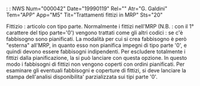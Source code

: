  :  : NWS Num="000042" Date="19990119" Rel="" Atr="G. Galdini" Tem="APP" App="M5" Tit="Trattamenti fittizi in MRP" Sts="20"

Fittizio :  articolo con tipo parte.
Normalmente i fittizi nell'MRP (N.B. :  con il 1° carattere del tipo parte='0') vengono trattati come
gli altri codici :  se c'è fabbisogno sono pianificati. La modalità per cui si crea fabbisogno è però
"esterna" all'MRP, in quanto esso non pianifica impegni di tipo parte '0', e quindi devono essere fabbisogni indipendenti.
Per escludere totalmente i fittizi dalla pianificazione, la si può lanciare con questa opzione. In
questo modo i fabbisogni di fittizi non vengono coperti con ordini pianificati. Per esaminare gli eventuali fabbisogni e coperture di fittizi, si deve lanciare la stampa dell'analisi disponibilita'  parzializzata sui tipi parte '0'.

